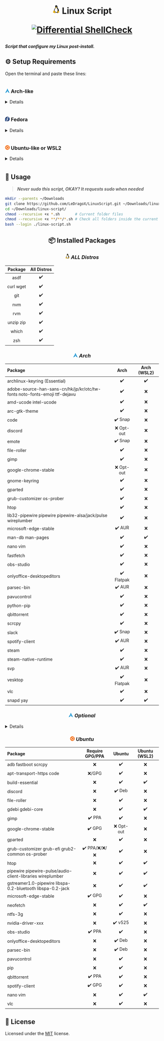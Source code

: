 <h1 align="center">
  <img width=25px src=./src/assets/linux-tux.png>
  Linux Script

[![Differential ShellCheck](https://github.com/LeDragoX/linux-script/actions/workflows/shellcheck.yml/badge.svg?branch=main&style=flat)](https://github.com/LeDragoX/linux-script/actions/workflows/shellcheck.yml)

</h1>

**_Script that configure my Linux post-install._**

## ⚙️ Setup Requirements

Open the terminal and paste these lines:

<h1></h1>

### <img width="15px" src="./src/assets/arch-linux-logo.png" /> Arch-like

<details>

**This was made to install after you've runned the `archinstall` command and set up at least a minimal install before**

```sh
sudo pacman -Sy --needed --noconfirm curl rsync reflector git
```

#### **⚠️ Get Fastest Mirrors (Arch only)**

Reflector allows Arch to get the fastest mirrors for package downloading.

_**Note:** If you are not in Brazil, then change "BR" to your own country/code._

```sh
sudo reflector --country BR,AR,CL,EC,PY,US,CA,MX --sort rate --save /etc/pacman.d/mirrorlist
```

### <img width="15px" src="./src/assets/arch-linux-logo.png" /> ArchWSL ~ [Project Link](https://github.com/yuk7/ArchWSL)

These steps are for ArchWSL only.

```sh
# Fix 'git: /usr/lib/libc.so.6: version `GLIBC_2.34' not found (required by git)'
sudo pacman -Sy --noconfirm archlinux-keyring git glibc
```

#### ❔ Notes for ArchWSL (Based on [THEIR](https://wsldl-pg.github.io/ArchW-docs/How-to-Setup/) wiki)

1. Open the `linux-script.sh`,
2. Select `[MENU] Arch for WSL` option,
3. Then `[WSL] ArchWSL setup Root and User` for setting root/user accounts
   1. Close the Terminal window;
   2. Open powershell and type `Arch.exe config --default-user <<YOUR_USERNAME>>`;
4. Then reopen the terminal and run steps 1-2 to select `[WSL] ArchWSL Post Configurations (Workflow)` for environment config.

</details>

<h1></h1>

### <img width="15px" src="./src/assets/fedora-logo.png" /> Fedora

<details>

Get `git` for Fedora:

```sh
sudo dnf install -y git
```

</details>

<h1></h1>

### <img width="15px" src="./src/assets/ubuntu-logo.webp" /> Ubuntu-like or WSL2

<details>

Get `git` for Ubuntu:

```sh
sudo apt install -y git
```

</details>

<h1></h1>

## 🚀 Usage

> **_Never sudo this script, OKAY? It requests sudo when needed_**

```sh
mkdir --parents ~/Downloads
git clone https://github.com/LeDragoX/LinuxScript.git ~/Downloads/linux-script
cd ~/Downloads/linux-script/
chmod --recursive +x *.sh       # Current folder files
chmod --recursive +x **/**/*.sh # Check all folders inside the current folder
bash --login ./linux-script.sh
```

<div align="center">

## 📦 Installed Packages

### _<img width=15px src=./src/assets/linux-tux.png> ALL Distros_

|  Package  | All Distros |
| :-------: | :---------: |
|   asdf    |      ✔️      |
| curl wget |      ✔️      |
|    git    |      ✔️      |
|    nvm    |      ✔️      |
|    rvm    |      ✔️      |
| unzip zip |      ✔️      |
|   which   |      ✔️      |
|    zsh    |      ✔️      |

### _<img width="15px" src="./src/assets/arch-linux-logo.png" /> Arch_

| Package                                                                    |   Arch    | Arch (WSL2) |
| :------------------------------------------------------------------------- | :-------: | :---------: |
| archlinux-keyring (Essential)                                              |     ✔️     |      ✔️      |
| adobe-source-han-sans-cn/hk/jp/kr/otc/tw-fonts noto-fonts-emoji ttf-dejavu |     ✔️     |      ❌      |
| amd-ucode intel-ucode                                                      |     ✔️     |      ❌      |
| arc-gtk-theme                                                              |     ✔️     |      ❌      |
| code                                                                       |  ✔️ Snap   |      ❌      |
| discord                                                                    | ❌ Opt-out |      ❌      |
| emote                                                                      |  ✔️ Snap   |      ❌      |
| file-roller                                                                |     ✔️     |      ❌      |
| gimp                                                                       |     ✔️     |      ❌      |
| google-chrome-stable                                                       | ❌ Opt-out |      ❌      |
| gnome-keyring                                                              |     ✔️     |      ❌      |
| gparted                                                                    |     ✔️     |      ❌      |
| grub-customizer os-prober                                                  |     ✔️     |      ❌      |
| htop                                                                       |     ✔️     |      ❌      |
| lib32-pipewire pipewire pipewire-alsa/jack/pulse wireplumber               |     ✔️     |      ❌      |
| microsoft-edge-stable                                                      |   ✔️ AUR   |      ❌      |
| man-db man-pages                                                           |     ✔️     |      ✔️      |
| nano vim                                                                   |     ✔️     |      ❌      |
| fastfetch                                                                  |     ✔️     |      ❌      |
| obs-studio                                                                 |     ✔️     |      ❌      |
| onlyoffice-desktopeditors                                                  | ✔️ Flatpak |      ❌      |
| parsec-bin                                                                 |   ✔️ AUR   |      ❌      |
| pavucontrol                                                                |     ✔️     |      ❌      |
| python-pip                                                                 |     ✔️     |      ❌      |
| qbittorrent                                                                |     ✔️     |      ❌      |
| scrcpy                                                                     |     ✔️     |      ❌      |
| slack                                                                      |  ✔️ Snap   |      ❌      |
| spotify-client                                                             |   ✔️ AUR   |      ❌      |
| steam                                                                      |     ✔️     |      ❌      |
| steam-native-runtime                                                       |     ✔️     |      ❌      |
| svp                                                                        |   ✔️ AUR   |      ❌      |
| vesktop                                                                    | ✔️ Flatpak |      ❌      |
| vlc                                                                        |     ✔️     |      ❌      |
| snapd yay                                                                  |     ✔️     |      ✔️      |

### _<img width="15px" src="./src/assets/arch-linux-logo.png" /> Optional_

<details align="left">

#### NVIDIA Users

|                       Package                       | Arch  | Arch (WSL2) |
| :-------------------------------------------------: | :---: | :---------: |
| cuda lib32-nvidia-utils nvidia/-lts nvidia-settings |   ✔️   |      ❌      |

#### SVP Install

|                            Package                             | Arch  | Arch (WSL2) |
| :------------------------------------------------------------: | :---: | :---------: |
| libmediainfo lsof qt5-base qt5-declarative qt5-svg vapoursynth |   ✔️   |      ❌      |
|                mpv-full rsound spirv-cross svp                 | ✔️ AUR |      ❌      |

</details>

### _<img width="15px" src="./src/assets/ubuntu-logo.webp" /> Ubuntu_

| Package                                                    | Require GPG/PPA |  Ubuntu   | Ubuntu (WSL2) |
| :--------------------------------------------------------- | :-------------: | :-------: | :-----------: |
| adb fastboot scrcpy                                        |        ❌        |     ✔️     |       ❌       |
| apt-transport-https code                                   |      ❌/GPG      |     ✔️     |       ❌       |
| build-essential                                            |        ❌        |     ✔️     |       ✔️       |
| discord                                                    |        ❌        |   ✔️ Deb   |       ❌       |
| file-roller                                                |        ❌        |     ✔️     |       ❌       |
| gdebi gdebi-core                                           |        ❌        |     ✔️     |       ✔️       |
| gimp                                                       |      ✔️ PPA      |     ✔️     |       ❌       |
| google-chrome-stable                                       |      ✔️ GPG      | ❌ Opt-out |       ❌       |
| gparted                                                    |        ❌        |     ✔️     |       ❌       |
| grub-customizer grub-efi grub2-common os-prober            |   ✔️ PPA/❌/❌/❌   |     ✔️     |       ❌       |
| htop                                                       |        ❌        |     ✔️     |       ✔️       |
| pipewire pipewire-pulse/audio-client-libraries wireplumber |        ❌        |     ✔️     |       ✔️       |
| gstreamer1.0-pipewire libspa-0.2-bluetooth libspa-0.2-jack |        ❌        |     ✔️     |       ✔️       |
| microsoft-edge-stable                                      |      ✔️ GPG      |     ✔️     |       ❌       |
| neofetch                                                   |        ❌        |     ✔️     |       ✔️       |
| ntfs-3g                                                    |        ❌        |     ✔️     |       ❌       |
| nvidia-driver-xxx                                          |        ❌        |  ✔️ v525   |       ❌       |
| obs-studio                                                 |      ✔️ PPA      |     ✔️     |       ❌       |
| onlyoffice-desktopeditors                                  |        ❌        |   ✔️ Deb   |       ❌       |
| parsec-bin                                                 |        ❌        |   ✔️ Deb   |       ❌       |
| pavucontrol                                                |        ❌        |     ✔️     |       ❌       |
| pip                                                        |        ❌        |     ✔️     |       ❌       |
| qbittorrent                                                |      ✔️ PPA      |     ✔️     |       ❌       |
| spotify-client                                             |      ✔️ GPG      |     ✔️     |       ❌       |
| nano vim                                                   |        ❌        |     ✔️     |       ✔️       |
| vlc                                                        |        ❌        |     ✔️     |       ❌       |

</div>

## 📝 License

Licensed under the [MIT](LICENSE) license.
